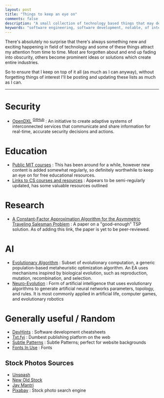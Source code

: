```yaml
---
layout: post
title: "Things to keep an eye on"
comments: false
description: "A small collection of technology based things that may develop into something worthwhile"
keywords: "software engineering, software development, notable, of interest, security"
---
```


There's absolutely no surprise that there's always something new and exciting happening in field of technology and some of these things attract my attention from time to time. Most are forgotten about and end up fading into obscurity, others become prominent ideas or solutions which create entire industries.

So to ensure that I keep on top of it all (as much as I can anyway), without forgetting things of interest I'll be posting and updating these lists as much as I can.

---

# Security

- [OpenDXL](https://www.opendxl.com/) <sup>[GitHub](https://github.com/opendxl)</sup> : An initiative to create adaptive systems of interconnected services that communicate and share information for real-time, accurate security decisions and actions.

# Education

- [Public MIT courses](https://www.youtube.com/user/MIT/playlists) : This has been around for a while, however new content is added somewhat regularly, so definitely worthwhile to keep an eye on for free educational resources.
- [Links to CS courses and resources](https://github.com/prakhar1989/awesome-courses) : Appears to be semi-regularly updated, has some valuable resources outlined

# Research

- [A Constant-Factor Approximation Algorithm for the Asymmetric Traveling Salesman Problem](https://arxiv.org/abs/1708.04215) : A paper on a "good-enough" TSP solution. As of adding this link, the paper is yet to be peer-reviewed.

# AI

- [Evolutionary Algorithm](https://en.wikipedia.org/wiki/Evolutionary_algorithm) : Subset of evolutionary computation, a generic population-based metaheuristic optimization algorithm. An EA uses mechanisms inspired by biological evolution, such as reproduction, mutation, recombination, and selection.
- [Neuro-Evolution](https://en.wikipedia.org/wiki/Neuroevolution) : Form of artificial intelligence that uses evolutionary algorithms to generate artificial neural networks parameters, topology, and rules. It is most commonly applied in artificial life, computer games, and evolutionary robotics

# Generally useful / Random

- [DevHints](https://devhints.io/) : Software development cheatsheets
- [Txt.fyi](https://txt.fyi/) : Dumbest publishing platform on the web
- [Subtle Patterns](https://www.toptal.com/designers/subtlepatterns/) : Subtle Patterns; perfect for website backgrounds
- [Fonts In Use](https://fontsinuse.com/in/2/formats/3/web) : Fonts

## Stock Photos Sources

- [Unspash](https://unsplash.com/)
- [New Old Stock](https://nos.twnsnd.co/)
- [Jay Mantri](http://jaymantri.com/)
- [Pixabay](https://pixabay.com/) : Stock photo search engine
